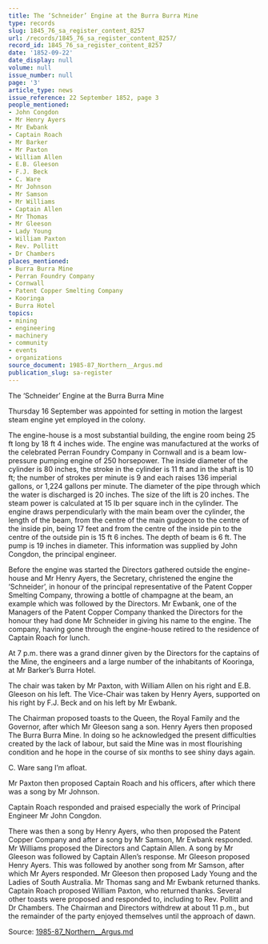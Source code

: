 ```yaml
---
title: The ‘Schneider’ Engine at the Burra Burra Mine
type: records
slug: 1845_76_sa_register_content_8257
url: /records/1845_76_sa_register_content_8257/
record_id: 1845_76_sa_register_content_8257
date: '1852-09-22'
date_display: null
volume: null
issue_number: null
page: '3'
article_type: news
issue_reference: 22 September 1852, page 3
people_mentioned:
- John Congdon
- Mr Henry Ayers
- Mr Ewbank
- Captain Roach
- Mr Barker
- Mr Paxton
- William Allen
- E.B. Gleeson
- F.J. Beck
- C. Ware
- Mr Johnson
- Mr Samson
- Mr Williams
- Captain Allen
- Mr Thomas
- Mr Gleeson
- Lady Young
- William Paxton
- Rev. Pollitt
- Dr Chambers
places_mentioned:
- Burra Burra Mine
- Perran Foundry Company
- Cornwall
- Patent Copper Smelting Company
- Kooringa
- Burra Hotel
topics:
- mining
- engineering
- machinery
- community
- events
- organizations
source_document: 1985-87_Northern__Argus.md
publication_slug: sa-register
---
```


The ‘Schneider’ Engine at the Burra Burra Mine

Thursday 16 September was appointed for setting in motion the largest steam engine yet employed in the colony.

The engine-house is a most substantial building, the engine room being 25 ft long by 18 ft 4 inches wide.  The engine was manufactured at the works of the celebrated Perran Foundry Company in Cornwall and is a beam low-pressure pumping engine of 250 horsepower.  The inside diameter of the cylinder is 80 inches, the stroke in the cylinder is 11 ft and in the shaft is 10 ft; the number of strokes per minute is 9 and each raises 136 imperial gallons, or 1,224 gallons per minute.  The diameter of the pipe through which the water is discharged is 20 inches.  The size of the lift is 20 inches.  The steam power is calculated at 15 lb per square inch in the cylinder.  The engine draws perpendicularly with the main beam over the cylinder, the length of the beam, from the centre of the main gudgeon to the centre of the inside pin, being 17 feet and from the centre of the inside pin to the centre of the outside pin is 15 ft 6 inches.  The depth of beam is 6 ft.  The pump is 19 inches in diameter.  This information was supplied by John Congdon, the principal engineer.

Before the engine was started the Directors gathered outside the engine-house and Mr Henry Ayers, the Secretary, christened the engine the ‘Schneider’, in honour of the principal representative of the Patent Copper Smelting Company, throwing a bottle of champagne at the beam, an example which was followed by the Directors.  Mr Ewbank, one of the Managers of the Patent Copper Company thanked the Directors for the honour they had done Mr Schneider in giving his name to the engine.  The company, having gone through the engine-house retired to the residence of Captain Roach for lunch.

At 7 p.m. there was a grand dinner given by the Directors for the captains of the Mine, the engineers and a large number of the inhabitants of Kooringa, at Mr Barker’s Burra Hotel.

The chair was taken by Mr Paxton, with William Allen on his right and E.B. Gleeson on his left.  The Vice-Chair was taken by Henry Ayers, supported on his right by F.J. Beck and on his left by Mr Ewbank.

The Chairman proposed toasts to the Queen, the Royal Family and the Governor, after which Mr Gleeson sang a son.  Henry Ayers then proposed The Burra Burra Mine.  In doing so he acknowledged the present difficulties created by the lack of labour, but said the Mine was in most flourishing condition and he hope in the course of six months to see shiny days again.

C. Ware sang I’m afloat.

Mr Paxton then proposed Captain Roach and his officers, after which there was a song by Mr Johnson.

Captain Roach responded and praised especially the work of Principal Engineer Mr John Congdon.

There was then a song by Henry Ayers, who then proposed the Patent Copper Company and after a song by Mr Samson, Mr Ewbank responded.  Mr Williams proposed the Directors and Captain Allen.  A song by Mr Gleeson was followed by Captain Allen’s response.  Mr Gleeson proposed Henry Ayers. This was followed by another song from Mr Samson, after which Mr Ayers responded.  Mr Gleeson then proposed Lady Young and the Ladies of South Australia.  Mr Thomas sang and Mr Ewbank returned thanks.  Captain Roach proposed William Paxton, who returned thanks.  Several other toasts were proposed and responded to, including to Rev. Pollitt and Dr Chambers.  The Chairman and Directors withdrew at about 11 p.m., but the remainder of the party enjoyed themselves until the approach of dawn.

Source: [1985-87_Northern__Argus.md](/downloads/markdown/1985-87_Northern__Argus.md)
